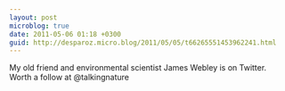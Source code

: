```yaml
---
layout: post
microblog: true
date: 2011-05-06 01:18 +0300
guid: http://desparoz.micro.blog/2011/05/05/t66265551453962241.html
---
```

My old friend and environmental scientist James Webley is on Twitter. Worth a follow at @talkingnature
